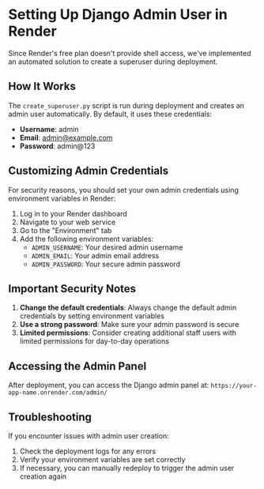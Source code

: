# Setting Up Django Admin User in Render

Since Render's free plan doesn't provide shell access, we've implemented an automated solution to create a superuser during deployment.

## How It Works

The `create_superuser.py` script is run during deployment and creates an admin user automatically. By default, it uses these credentials:

- **Username**: admin
- **Email**: admin@example.com
- **Password**: admin@123

## Customizing Admin Credentials

For security reasons, you should set your own admin credentials using environment variables in Render:

1. Log in to your Render dashboard
2. Navigate to your web service
3. Go to the "Environment" tab
4. Add the following environment variables:
   - `ADMIN_USERNAME`: Your desired admin username
   - `ADMIN_EMAIL`: Your admin email address
   - `ADMIN_PASSWORD`: Your secure admin password

## Important Security Notes

1. **Change the default credentials**: Always change the default admin credentials by setting environment variables
2. **Use a strong password**: Make sure your admin password is secure
3. **Limited permissions**: Consider creating additional staff users with limited permissions for day-to-day operations

## Accessing the Admin Panel

After deployment, you can access the Django admin panel at:
`https://your-app-name.onrender.com/admin/`

## Troubleshooting

If you encounter issues with admin user creation:

1. Check the deployment logs for any errors
2. Verify your environment variables are set correctly
3. If necessary, you can manually redeploy to trigger the admin user creation again 